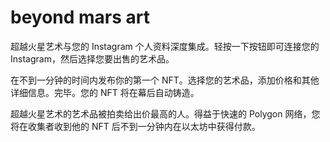 # beyond mars art

超越火星艺术与您的 Instagram 个人资料深度集成。轻按一下按钮即可连接您的 Instagram，然后选择您要出售的艺术品。

在不到一分钟的时间内发布你的第一个 NFT。选择您的艺术品，添加价格和其他详细信息。完毕。您的 NFT 将在幕后自动铸造。

超越火星艺术的艺术品被拍卖给出价最高的人。得益于快速的 Polygon 网络，您将在收集者收到他的 NFT 后不到一分钟内在以太坊中获得付款。
